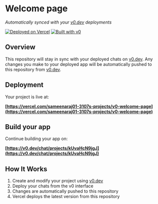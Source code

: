 # Welcome page

*Automatically synced with your [v0.dev](https://v0.dev) deployments*

[![Deployed on Vercel](https://img.shields.io/badge/Deployed%20on-Vercel-black?style=for-the-badge&logo=vercel)](https://vercel.com/sameenaraj01-3107s-projects/v0-welcome-page)
[![Built with v0](https://img.shields.io/badge/Built%20with-v0.dev-black?style=for-the-badge)](https://v0.dev/chat/projects/kUvaHcN9jgJ)

## Overview

This repository will stay in sync with your deployed chats on [v0.dev](https://v0.dev).
Any changes you make to your deployed app will be automatically pushed to this repository from [v0.dev](https://v0.dev).

## Deployment

Your project is live at:

**[https://vercel.com/sameenaraj01-3107s-projects/v0-welcome-page](https://vercel.com/sameenaraj01-3107s-projects/v0-welcome-page)**

## Build your app

Continue building your app on:

**[https://v0.dev/chat/projects/kUvaHcN9jgJ](https://v0.dev/chat/projects/kUvaHcN9jgJ)**

## How It Works

1. Create and modify your project using [v0.dev](https://v0.dev)
2. Deploy your chats from the v0 interface
3. Changes are automatically pushed to this repository
4. Vercel deploys the latest version from this repository